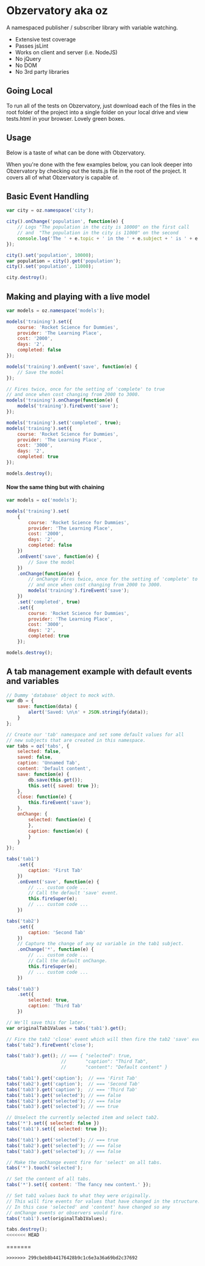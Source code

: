Obzervatory aka oz
==================

A namespaced publisher / subscriber library with variable watching.

- Extensive test coverage
- Passes jsLint
- Works on client and server (i.e. NodeJS)
- No jQuery
- No DOM
- No 3rd party libraries

Going Local
-----------

To run all of the tests on Obzervatory, just download each of the files in the
root folder of the project into a single folder on your local drive and view 
tests.html in your browser.
Lovely green boxes.

Usage
-----

Below is a taste of what can be done with Obzervatory.

When you're done with the few examples below, you can look 
deeper into Obzervatory by checking out the tests.js file in the root of the project. 
It covers all of what Obzervatory is capable of.

Basic Event Handling
--------------------
``` javascript
var city = oz.namespace('city');

city().onChange('population', function(e) { 
 	// Logs "The population in the city is 10000" on the first call
	// and  "The population in the city is 11000" on the second
	console.log('The ' + e.topic + ' in the ' + e.subject + ' is ' + e.value);
});

city().set('population', 10000);
var population = city().get('population');
city().set('population', 11000);

city.destroy();
```

Making and playing with a live model
------------------------------------
``` javascript
var models = oz.namespace('models');

models('training').set({
	course: 'Rocket Science for Dummies',
	provider: 'The Learning Place',
	cost: '2000',
	days: '2',
	completed: false
});

models('training').onEvent('save', function(e) {
	// Save the model
});

// Fires twice, once for the setting of 'complete' to true
// and once when cost changing from 2000 to 3000.
models('training').onChange(function(e) {
	models('training').fireEvent('save');
});

models('training').set('completed', true);
models('training').set({
	course: 'Rocket Science for Dummies',
	provider: 'The Learning Place',
	cost: '3000',
	days: '2',
	completed: true
});

models.destroy();
```

#### Now the same thing but with chaining

``` javascript
var models = oz('models');

models('training').set(
	{
		course: 'Rocket Science for Dummies',
		provider: 'The Learning Place',
		cost: '2000',
		days: '2',
		completed: false
	})
	.onEvent('save', function(e) {
		// Save the model
	})
	.onChange(function(e) {
		// onChange Fires twice, once for the setting of 'complete' to true
		// and once when cost changing from 2000 to 3000.
		models('training').fireEvent('save');
	})
	.set('completed', true)
	.set({
		course: 'Rocket Science for Dummies',
		provider: 'The Learning Place',
		cost: '3000',
		days: '2',
		completed: true
	});

models.destroy();
```

A tab management example with default events and variables
----------------------------------------------------------

``` javascript
// Dummy 'database' object to mock with.
var db = { 
	save: function(data) { 
		alert('Saved: \n\n' + JSON.stringify(data));
	}
};

// Create our 'tab' namespace and set some default values for all
// new subjects that are created in this namespace.
var tabs = oz('tabs', {
	selected: false,
	saved: false,
	caption: 'Unnamed Tab',
	content: 'Default content',
	save: function(e) {
		db.save(this.get());
		this.set({ saved: true });
	},
	close: function(e) {
		this.fireEvent('save');
	},
	onChange: {
		selected: function(e) {
		},
		caption: function(e) {
		}
	}
});

tabs('tab1')
	.set({
		caption: 'First Tab'
	})
	.onEvent('save', function(e) {
		// ... custom code ...
		// Call the default 'save' event.
		this.fireSuper(e);
		// ... custom code ...
	})

tabs('tab2')
	.set({
		caption: 'Second Tab'
	})
	// Capture the change of any oz variable in the tab1 subject.
	.onChange('*', function(e) {
		// ... custom code ...
		// Call the default onChange.
		this.fireSuper(e);
		// ... custom code ...
	})

tabs('tab3')
	.set({
		selected: true,
		caption: 'Third Tab'
	})

// We'll save this for later.
var originalTab1Values = tabs('tab1').get();

// Fire the tab2 'close' event which will then fire the tab2 'save' event.
tabs('tab2').fireEvent('close');

tabs('tab3').get(); // === { "selected": true, 
					//		 "caption": "Third Tab", 
					//		 "content": "Default content" }

tabs('tab1').get('caption');  // === 'First Tab'
tabs('tab2').get('caption');  // === 'Second Tab'
tabs('tab3').get('caption');  // === 'Third Tab'
tabs('tab1').get('selected'); // === false
tabs('tab2').get('selected'); // === false
tabs('tab3').get('selected'); // === true

// Unselect the currently selected item and select tab2.
tabs('*').set({ selected: false })
tabs('tab1').set({ selected: true });

tabs('tab1').get('selected'); // === true
tabs('tab2').get('selected'); // === false
tabs('tab3').get('selected'); // === false

// Make the onChange event fire for 'select' on all tabs.
tabs('*').touch('selected');

// Set the content of all tabs.
tabs('*').set({ content: 'The fancy new content.' });

// Set tab1 values back to what they were originally. 
// This will fire events for values that have changed in the structure.
// In this case 'selected' and 'content' have changed so any 
// onChange events or observers would fire.
tabs('tab1').set(originalTab1Values);

tabs.destroy();
<<<<<<< HEAD
```
=======
```
>>>>>>> 299cbeb8b44176428b9c1c6e3a36a69bd2c37692
